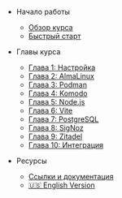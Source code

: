 - Начало работы
  - [Обзор курса](README.md)
  - [Быстрый старт](index.md)

- Главы курса
  - [Глава 1: Настройка](chapter-01-setup.md)
  - [Глава 2: AlmaLinux](chapter-02-almalinux.md)
  - [Глава 3: Podman](chapter-03-podman.md)
  - [Глава 4: Komodo](chapter-04-comodo.md)
  - [Глава 5: Node.js](chapter-05-nodejs.md)
  - [Глава 6: Vite](chapter-06-vite.md)
  - [Глава 7: PostgreSQL](chapter-07-postgresql.md)
  - [Глава 8: SigNoz](chapter-08-signoz.md)
  - [Глава 9: Zitadel](chapter-09-zitadel.md)
  - [Глава 10: Интеграция](chapter-10-integration.md)

- Ресурсы
  - [Ссылки и документация](RESOURCES-AND-LINKS.md)
  - [🇺🇸 English Version](../en/index.md)
